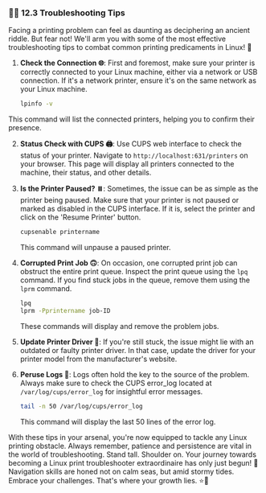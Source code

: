 ### 🕵️‍♂️ 12.3 Troubleshooting Tips

Facing a printing problem can feel as daunting as deciphering an ancient riddle. But fear not! We'll arm you with some of the most effective troubleshooting tips to combat common printing predicaments in Linux! 🎯

1. **Check the Connection 🌐**: First and foremost, make sure your printer is correctly connected to your Linux machine, either via a network or USB connection. If it's a network printer, ensure it's on the same network as your Linux machine.

   ```bash
   lpinfo -v
   ```
This command will list the connected printers, helping you to confirm their presence.

2. **Status Check with CUPS 🖨️**: Use CUPS web interface to check the status of your printer. Navigate to `http://localhost:631/printers` on your browser. This page will display all printers connected to the machine, their status, and other details.

3. **Is the Printer Paused? ⏸️**: Sometimes, the issue can be as simple as the printer being paused. Make sure that your printer is not paused or marked as disabled in the CUPS interface. If it is, select the printer and click on the 'Resume Printer' button.

    ```bash
    cupsenable printername
    ```
    This command will unpause a paused printer.

4. **Corrupted Print Job 🙃**: On occasion, one corrupted print job can obstruct the entire print queue. Inspect the print queue using the `lpq` command. If you find stuck jobs in the queue, remove them using the `lprm` command.

    ```bash
    lpq
    lprm -Pprintername job-ID
    ```
    These commands will display and remove the problem jobs.

5. **Update Printer Driver 🔄**: If you're still stuck, the issue might lie with an outdated or faulty printer driver. In that case, update the driver for your printer model from the manufacturer's website.

6. **Peruse Logs 📜**: Logs often hold the key to the source of the problem. Always make sure to check the CUPS error_log located at `/var/log/cups/error_log` for insightful error messages.

    ```bash
    tail -n 50 /var/log/cups/error_log
    ```
    This command will display the last 50 lines of the error log.

With these tips in your arsenal, you're now equipped to tackle any Linux printing obstacle. Always remember, patience and persistence are vital in the world of troubleshooting. Stand tall. Shoulder on. Your journey towards becoming a Linux print troubleshooter extraordinaire has only just begun! 🚀 Navigation skills are honed not on calm seas, but amid stormy tides. Embrace your challenges. That's where your growth lies. ⭐💪